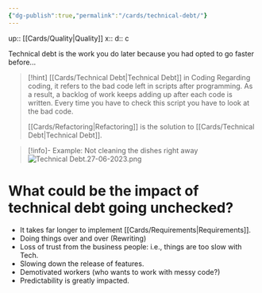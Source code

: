 ```yaml
---
{"dg-publish":true,"permalink":"/cards/technical-debt/"}
---
```


up:: [[Cards/Quality\|Quality]]
x:: 
d:: c

Technical debt is the work you do later because you had opted to go faster before...

> [!hint] [[Cards/Technical Debt\|Technical Debt]] in Coding
> Regarding coding, it refers to the bad code left in scripts after programming. As a result, a backlog of work keeps adding up after each code is written. Every time you have to check this script you have to look at the bad code.
> 
> [[Cards/Refactoring\|Refactoring]] is the solution to [[Cards/Technical Debt\|Technical Debt]]. 


> [!info]- Example: Not cleaning the dishes right away
> ![Technical Debt.27-06-2023.png](/img/user/Extras/Images/Technical%20Debt.27-06-2023.png)

 
# What could be the impact of technical debt going unchecked?

- It takes far longer to implement [[Cards/Requirements\|Requirements]].
- Doing things over and over (Rewriting)
- Loss of trust from the business people: i.e., things are too slow with Tech.
- Slowing down the release of features.
- Demotivated workers (who wants to work with messy code?)
- Predictability is greatly impacted. 